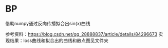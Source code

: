 # BP
借助numpy通过反向传播拟合出sin(x)曲线

参考资料：https://blog.csdn.net/qq_28888837/article/details/84296673
实现结果：loss曲线和拟合出的曲线和散点图见文件夹
